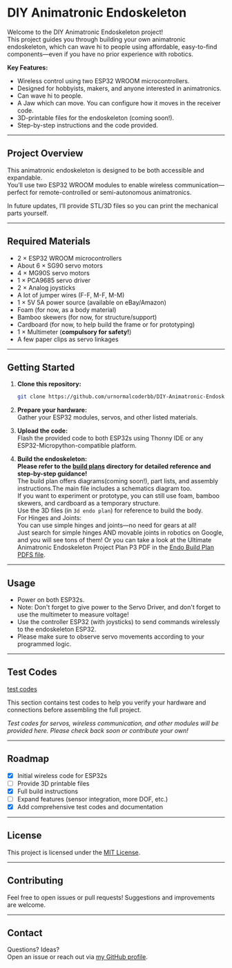 # DIY Animatronic Endoskeleton

Welcome to the DIY Animatronic Endoskeleton project!  
This project guides you through building your own animatronic endoskeleton, which can wave hi to people using affordable, easy-to-find components—even if you have no prior experience with robotics.

**Key Features:**
- Wireless control using two ESP32 WROOM microcontrollers.
- Designed for hobbyists, makers, and anyone interested in animatronics.
- Can wave hi to people.
- A Jaw which can move. You can configure how it moves in the receiver code.
- 3D-printable files for the endoskeleton (coming soon!).
- Step-by-step instructions and the code provided.

---

## Project Overview

This animatronic endoskeleton is designed to be both accessible and expandable.  
You’ll use two ESP32 WROOM modules to enable wireless communication—perfect for remote-controlled or semi-autonomous animatronics.

In future updates, I’ll provide STL/3D files so you can print the mechanical parts yourself.

---

## Required Materials

- 2 × ESP32 WROOM microcontrollers
- About 6 × SG90 servo motors
- 4 × MG90S servo motors
- 1 × PCA9685 servo driver
- 2 × Analog joysticks
- A lot of jumper wires (F-F, M-F, M-M)
- 1 × 5V 5A power source (available on eBay/Amazon)
- Foam (for now, as a body material)
- Bamboo skewers (for now, for structure/support)
- Cardboard (for now, to help build the frame or for prototyping)
- 1 × Multimeter (**compulsory for safety!**)
- A few paper clips as servo linkages

---

## Getting Started

1. **Clone this repository:**
   ```sh
   git clone https://github.com/urnormalcoderbb/DIY-Animatronic-Endoskeleton.git
   ```
2. **Prepare your hardware:**  
   Gather your ESP32 modules, servos, and other listed materials.

3. **Upload the code:**  
   Flash the provided code to both ESP32s using Thonny IDE or any ESP32-Micropython-compatible platform.

4. **Build the endoskeleton:**  
   **Please refer to the [build plans](https://github.com/urnormalcoderbb/DIY-Animatronic-Endoskeleton/tree/main/Endo%20build%20plan%20PDFS) directory for detailed reference and step-by-step guidance!**  
   The build plan offers diagrams(coming soon!), part lists, and assembly instructions.The main file includes a schematics diagram too.  
   If you want to experiment or prototype, you can still use foam, bamboo skewers, and cardboard as a temporary structure.  
   Use the 3D files (in `3d endo plan`) for reference to build the body.  
   For Hinges and Joints:  
   You can use simple hinges and joints—no need for gears at all!  
   Just search for simple hinges AND movable joints in robotics on Google, and you will see tons of them! 
   Or you can take a look at the Ultimate Animatronic Endoskeleton Project Plan P3 PDF in the [Endo Build Plan PDFS file](https://github.com/urnormalcoderbb/DIY-Animatronic-Endoskeleton/blob/main/Endo%20build%20plan%20PDFS/The%20Ultimate%20Animatronic%20Endoskeleton%20Project%20Plan%20P3.pdf).

---

## Usage

- Power on both ESP32s.
- Note: Don't forget to give power to the Servo Driver, and don't forget to use the multimeter to measure voltage!
- Use the controller ESP32 (with joysticks) to send commands wirelessly to the endoskeleton ESP32.
- Please make sure to observe servo movements according to your programmed logic.

---

## Test Codes
[test codes](https://github.com/urnormalcoderbb/DIY-Animatronic-Endoskeleton/tree/main/tests)

This section contains test codes to help you verify your hardware and connections before assembling the full project.

*Test codes for servos, wireless communication, and other modules will be provided here. Please check back soon or contribute your own!*

---

## Roadmap

- [x] Initial wireless code for ESP32s
- [ ] Provide 3D printable files
- [x] Full build instructions
- [ ] Expand features (sensor integration, more DOF, etc.)
- [x] Add comprehensive test codes and documentation

---

## License

This project is licensed under the [MIT License](LICENSE).

---

## Contributing

Feel free to open issues or pull requests! Suggestions and improvements are welcome.

---

## Contact

Questions? Ideas?  
Open an issue or reach out via [my GitHub profile](https://github.com/urnormalcoderbb).
